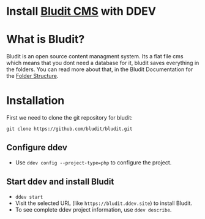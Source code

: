 # Install [Bludit CMS](https://www.bludit.com/) with DDEV

# What is Bludit?
Bludit is an open source content managment system. Its a flat file cms which means that you dont need a database for it, bludit saves everything in the folders. You can read more about that, in the Bludit Documentation for the [Folder Structure](https://docs.bludit.com/en/developers/folder-structure).

# Installation
First we need to clone the git repository for bludit:

`git clone https://github.com/bludit/bludit.git`

## Configure ddev

* Use `ddev config --project-type=php` to configure the project.

## Start ddev and install Bludit

* `ddev start`
* Visit the selected URL (like `https://bludit.ddev.site`) to install Bludit.
* To see complete ddev project information, use `ddev describe`.

